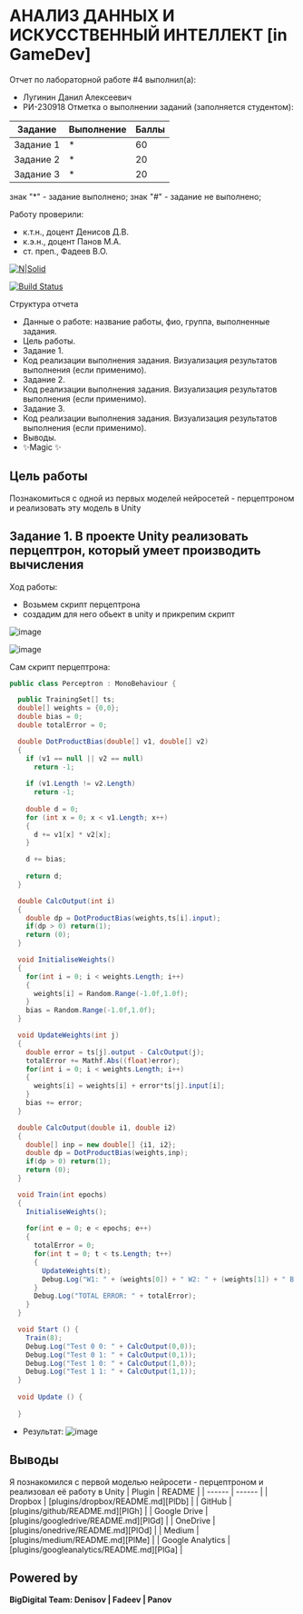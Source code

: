 # АНАЛИЗ ДАННЫХ И ИСКУССТВЕННЫЙ ИНТЕЛЛЕКТ [in GameDev]
Отчет по лабораторной работе #4 выполнил(а):
- Лугинин Данил Алексеевич
- РИ-230918
Отметка о выполнении заданий (заполняется студентом):

| Задание | Выполнение | Баллы |
| ------ | ------ | ------ |
| Задание 1 | * | 60 |
| Задание 2 | * | 20 |
| Задание 3 | * | 20 |

знак "*" - задание выполнено; знак "#" - задание не выполнено;

Работу проверили:
- к.т.н., доцент Денисов Д.В.
- к.э.н., доцент Панов М.А.
- ст. преп., Фадеев В.О.

[![N|Solid](https://cldup.com/dTxpPi9lDf.thumb.png)](https://nodesource.com/products/nsolid)

[![Build Status](https://travis-ci.org/joemccann/dillinger.svg?branch=master)](https://travis-ci.org/joemccann/dillinger)

Структура отчета

- Данные о работе: название работы, фио, группа, выполненные задания.
- Цель работы.
- Задание 1.
- Код реализации выполнения задания. Визуализация результатов выполнения (если применимо).
- Задание 2.
- Код реализации выполнения задания. Визуализация результатов выполнения (если применимо).
- Задание 3.
- Код реализации выполнения задания. Визуализация результатов выполнения (если применимо).
- Выводы.
- ✨Magic ✨

## Цель работы
Познакомиться с одной из первых моделей нейросетей - перцептроном и реализовать эту модель в Unity

## Задание 1. В проекте Unity реализовать перцептрон, который умеет производить вычисления
Ход работы:
- Возьмем скрипт перцептрона
- создадим для него обьект в unity и прикрепим скрипт

![image](https://github.com/user-attachments/assets/861989c7-529c-4914-9da6-ca3db07c5773)

![image](https://github.com/user-attachments/assets/9838a28c-9c45-440d-985b-e81686d3cfff)

Сам скрипт перцептрона:
```C#
public class Perceptron : MonoBehaviour {

  public TrainingSet[] ts;
  double[] weights = {0,0};
  double bias = 0;
  double totalError = 0;

  double DotProductBias(double[] v1, double[] v2) 
  {
    if (v1 == null || v2 == null)
      return -1;
   
    if (v1.Length != v2.Length)
      return -1;
   
    double d = 0;
    for (int x = 0; x < v1.Length; x++)
    {
      d += v1[x] * v2[x];
    }

    d += bias;
   
    return d;
  }

  double CalcOutput(int i)
  {
    double dp = DotProductBias(weights,ts[i].input);
    if(dp > 0) return(1);
    return (0);
  }

  void InitialiseWeights()
  {
    for(int i = 0; i < weights.Length; i++)
    {
      weights[i] = Random.Range(-1.0f,1.0f);
    }
    bias = Random.Range(-1.0f,1.0f);
  }

  void UpdateWeights(int j)
  {
    double error = ts[j].output - CalcOutput(j);
    totalError += Mathf.Abs((float)error);
    for(int i = 0; i < weights.Length; i++)
    {      
      weights[i] = weights[i] + error*ts[j].input[i]; 
    }
    bias += error;
  }

  double CalcOutput(double i1, double i2)
  {
    double[] inp = new double[] {i1, i2};
    double dp = DotProductBias(weights,inp);
    if(dp > 0) return(1);
    return (0);
  }

  void Train(int epochs)
  {
    InitialiseWeights();
    
    for(int e = 0; e < epochs; e++)
    {
      totalError = 0;
      for(int t = 0; t < ts.Length; t++)
      {
        UpdateWeights(t);
        Debug.Log("W1: " + (weights[0]) + " W2: " + (weights[1]) + " B: " + bias);
      }
      Debug.Log("TOTAL ERROR: " + totalError);
    }
  }

  void Start () {
    Train(8);
    Debug.Log("Test 0 0: " + CalcOutput(0,0));
    Debug.Log("Test 0 1: " + CalcOutput(0,1));
    Debug.Log("Test 1 0: " + CalcOutput(1,0));
    Debug.Log("Test 1 1: " + CalcOutput(1,1));    
  }
  
  void Update () {
    
  }
```

- Результат:
![image](https://github.com/user-attachments/assets/db97ae07-7851-4e72-848d-8bd1c1132dee)

  
## Выводы
Я познакомился с первой моделью нейросети - перцептроном и реализовал её работу в Unity
| Plugin | README |
| ------ | ------ |
| Dropbox | [plugins/dropbox/README.md][PlDb] |
| GitHub | [plugins/github/README.md][PlGh] |
| Google Drive | [plugins/googledrive/README.md][PlGd] |
| OneDrive | [plugins/onedrive/README.md][PlOd] |
| Medium | [plugins/medium/README.md][PlMe] |
| Google Analytics | [plugins/googleanalytics/README.md][PlGa] |

## Powered by

**BigDigital Team: Denisov | Fadeev | Panov**
